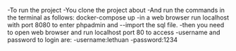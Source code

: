 -To run the project
-You clone the project about
-And run the commands in the terminal as follows: docker-compose up
-in a web browser run localhost with port 8080 to enter phpadmin and --import the sql file.
-then you need to open web browser and run localhost port 80 to access
-username and password to login are:
-username:lethuan
-password:1234
